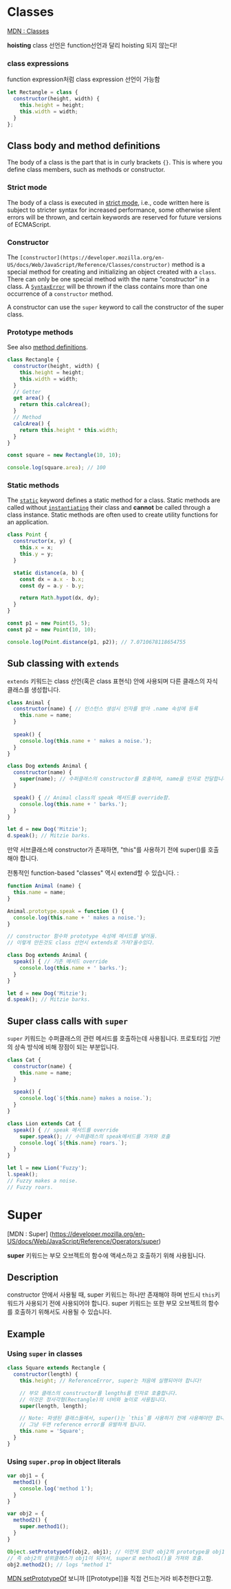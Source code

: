 # Classes
[MDN : Classes](https://developer.mozilla.org/en-US/docs/Web/JavaScript/Reference/Classes)

**hoisting**
class 선언은 function선언과 달리 hoisting 되지 않는다!

### class expressions
function expression처럼 class expression 선언이 가능함
```js
let Rectangle = class {
  constructor(height, width) {
    this.height = height;
    this.width = width;
  }
};
```

## Class body and method definitions
The body of a class is the part that is in curly brackets  `{}`. This is where you define class members, such as methods or constructor.

### Strict mode
The body of a class is executed in  [strict mode](https://developer.mozilla.org/en-US/docs/Web/JavaScript/Reference/Strict_mode), i.e., code written here is subject to stricter syntax for increased performance, some otherwise silent errors will be thrown, and certain keywords are reserved for future versions of ECMAScript.

### Constructor
The  `[constructor](https://developer.mozilla.org/en-US/docs/Web/JavaScript/Reference/Classes/constructor)`  method is a special method for creating and initializing an object created with a  `class`. There can only be one special method with the name "constructor" in a class. A  [`SyntaxError`](https://developer.mozilla.org/en-US/docs/Web/JavaScript/Reference/Global_Objects/SyntaxError "The SyntaxError object represents an error when trying to interpret syntactically invalid code.")  will be thrown if the class contains more than one occurrence of a  `constructor`  method.

A constructor can use the  `super`  keyword to call the constructor of the super class.

### Prototype methods

See also  [method definitions](https://developer.mozilla.org/en-US/docs/Web/JavaScript/Reference/Functions/Method_definitions).

```js
class Rectangle {
  constructor(height, width) {
    this.height = height;
    this.width = width;
  }
  // Getter
  get area() {
    return this.calcArea();
  }
  // Method
  calcArea() {
    return this.height * this.width;
  }
}

const square = new Rectangle(10, 10);

console.log(square.area); // 100
```

### Static methods
The  [`static`](https://developer.mozilla.org/en-US/docs/Web/JavaScript/Reference/Classes/static)  keyword defines a static method for a class. Static methods are called without  [`instantiating`](https://developer.mozilla.org/en-US/docs/Web/JavaScript/Introduction_to_Object-Oriented_JavaScript#The_object_(class_instance)) their class and  **cannot** be called through a class instance. Static methods are often used to create utility functions for an application.

```js
class Point {
  constructor(x, y) {
    this.x = x;
    this.y = y;
  }

  static distance(a, b) {
    const dx = a.x - b.x;
    const dy = a.y - b.y;

    return Math.hypot(dx, dy);
  }
}

const p1 = new Point(5, 5);
const p2 = new Point(10, 10);

console.log(Point.distance(p1, p2)); // 7.0710678118654755
```


## Sub classing with `extends`

`extends` 키워드는 class 선언(혹은 class 표현식) 안에 사용되며 다른 클래스의 자식 클래스를 생성합니다.

```javascript
class Animal { 
  constructor(name) { // 인스턴스 생성시 인자를 받아 .name 속성에 등록
    this.name = name;
  }
  
  speak() {
    console.log(this.name + ' makes a noise.');
  }
}

class Dog extends Animal {
  constructor(name) {
    super(name); // 수퍼클래스의 constructor를 호출하며, name을 인자로 전달합니다.
  }

  speak() { // Animal class의 speak 메서드를 override함.
    console.log(this.name + ' barks.');
  }
}

let d = new Dog('Mitzie');
d.speak(); // Mitzie barks.
```
만약 서브클래스에 constructor가 존재하면, "this"를 사용하기 전에 super()를 호출해야 합니다.

전통적인 function-based "classes" 역시 extend할 수 있습니다. :
```js
function Animal (name) {
  this.name = name;  
}

Animal.prototype.speak = function () {
  console.log(this.name + ' makes a noise.');
}

// constructor 함수와 prototype 속성에 메서드를 넣어둠.
// 이렇게 만든것도 class 선언시 extends로 가져?올수있다.

class Dog extends Animal {
  speak() { // 기존 메서드 override
    console.log(this.name + ' barks.');
  }
}

let d = new Dog('Mitzie');
d.speak(); // Mitzie barks.
```



## Super class calls with `super`

`super` 키워드는 수퍼클래스의 관련 메서드를 호출하는데 사용됩니다. 프로토타입 기반의 상속 방식에 비해 장점이 되는 부분입니다.

```js
class Cat { 
  constructor(name) {
    this.name = name;
  }
  
  speak() {
    console.log(`${this.name} makes a noise.`);
  }
}

class Lion extends Cat {
  speak() { // speak 메서드를 override
    super.speak(); // 수퍼클래스의 speak메서드를 가져와 호출
    console.log(`${this.name} roars.`);
  }
}

let l = new Lion('Fuzzy');
l.speak(); 
// Fuzzy makes a noise.
// Fuzzy roars.
```

# Super

[MDN : Super] (https://developer.mozilla.org/en-US/docs/Web/JavaScript/Reference/Operators/super)

**super** 키워드는 부모 오브젝트의 함수에 액세스하고 호출하기 위해 사용됩니다.

## Description
constructor 안에서 사용될 때, super 키워드는 하나만 존재해야 하며 반드시 `this`키워드가 사용되기 전에 사용되어야 합니다. super 키워드는 또한 부모 오브젝트의 함수를 호출하기 위해서도 사용될 수 있습니다.

## Example
### Using `super` in classes
```js
class Square extends Rectangle {
  constructor(length) {
    this.height; // ReferenceError, super는 처음에 실행되어야 합니다!

    // 부모 클래스의 constructor를 lengths를 인자로 호출합니다.
    // 이것은 정사각형(Rectangle)의 너비와 높이로 사용됩니다.
    super(length, length);

    // Note: 파생된 클래스들에서, super()는 `this`를 사용하기 전에 사용해야만 합니다.
    // 그냥 두면 reference error를 유발하게 됩니다.
    this.name = 'Square';
  }
}
```

### Using  `super.prop`  in object literals

```js
var obj1 = {
  method1() {
    console.log('method 1');
  }
}

var obj2 = {
  method2() {
    super.method1();
  }
}

Object.setPrototypeOf(obj2, obj1); // 이런게 있네? obj2의 prototype을 obj1으로 만드는듯.
// 즉 obj2의 상위클래스가 obj1이 되어서, super로 method1()을 가져와 호출.
obj2.method2(); // logs "method 1"
```

[MDN setPrototypeOf](https://developer.mozilla.org/en-US/docs/Web/JavaScript/Reference/Global_Objects/Object/setPrototypeOf) 보니까 [[Prototype]]을 직접 건드는거라 비추천한다고함.
<!--stackedit_data:
eyJoaXN0b3J5IjpbODU5ODkzOTg5LC0xMTIxNjYyMDM2XX0=
-->
